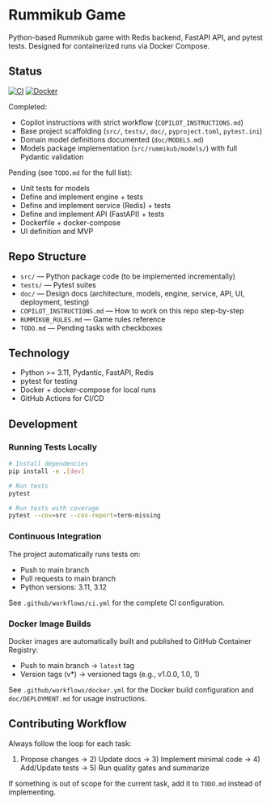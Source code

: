 # Rummikub Game

Python-based Rummikub game with Redis backend, FastAPI API, and pytest tests. Designed for containerized runs via Docker Compose.

## Status

[![CI](https://github.com/lstasi/rummikub-game/workflows/CI/badge.svg)](https://github.com/lstasi/rummikub-game/actions/workflows/ci.yml)
[![Docker](https://github.com/lstasi/rummikub-game/workflows/Docker/badge.svg)](https://github.com/lstasi/rummikub-game/actions/workflows/docker.yml)

Completed:
- Copilot instructions with strict workflow (`COPILOT_INSTRUCTIONS.md`)
- Base project scaffolding (`src/`, `tests/`, `doc/`, `pyproject.toml`, `pytest.ini`)
- Domain model definitions documented (`doc/MODELS.md`)
- Models package implementation (`src/rummikub/models/`) with full Pydantic validation

Pending (see `TODO.md` for the full list):
- Unit tests for models
- Define and implement engine + tests
- Define and implement service (Redis) + tests
- Define and implement API (FastAPI) + tests
- Dockerfile + docker-compose
- UI definition and MVP

## Repo Structure

- `src/` — Python package code (to be implemented incrementally)
- `tests/` — Pytest suites
- `doc/` — Design docs (architecture, models, engine, service, API, UI, deployment, testing)
- `COPILOT_INSTRUCTIONS.md` — How to work on this repo step-by-step
- `RUMMIKUB_RULES.md` — Game rules reference
- `TODO.md` — Pending tasks with checkboxes

## Technology

- Python >= 3.11, Pydantic, FastAPI, Redis
- pytest for testing
- Docker + docker-compose for local runs
- GitHub Actions for CI/CD

## Development

### Running Tests Locally
```bash
# Install dependencies
pip install -e .[dev]

# Run tests
pytest

# Run tests with coverage
pytest --cov=src --cov-report=term-missing
```

### Continuous Integration
The project automatically runs tests on:
- Push to main branch
- Pull requests to main branch  
- Python versions: 3.11, 3.12

See `.github/workflows/ci.yml` for the complete CI configuration.

### Docker Image Builds
Docker images are automatically built and published to GitHub Container Registry:
- Push to main branch → `latest` tag
- Version tags (v*) → versioned tags (e.g., v1.0.0, 1.0, 1)

See `.github/workflows/docker.yml` for the Docker build configuration and `doc/DEPLOYMENT.md` for usage instructions.

## Contributing Workflow

Always follow the loop for each task:
1) Propose changes → 2) Update docs → 3) Implement minimal code → 4) Add/Update tests → 5) Run quality gates and summarize

If something is out of scope for the current task, add it to `TODO.md` instead of implementing.
